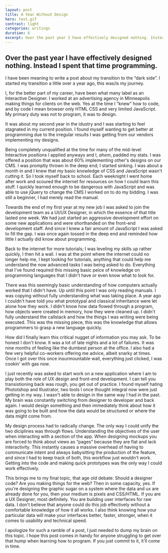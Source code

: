 ```yaml
---
layout: post
title: A Year Without Design
hero: test.gif
contrast: light
categories: writings
duration: 6
excerpt: Over the past year I have effectively designed nothing. Instead I spent that time programming.
---
```


## Over the past year I have effectively designed nothing. Instead I spent that time programming.

I have been meaning to write a post about my transition to the “dark side”. I started my transition a little over a year ago, this was/is my journey.

I, for the better part of my career, have been what many label as an Interactive Designer. I worked at an advertising agency in Minneapolis making things for clients on the web. Yes at the time I “knew” how to code, and by code I mean browser only HTML CSS and very limited JavaScript. My primary duty was not to program, it was to design.

It was about my second year in the idustry and I was starting to feel stagnated in my current position. I found myself wanting to get better at programming due to the irregular results I was getting from our vendors implementing my designs.

Being completely unqualified at the time for many of the mid-level Interactive positions I applied anyways and I, *ahem*, padded my stats. I was offered a position that was about 60% implementing other's designs on our CMS. I was promptly thrown in the deep end; I started sinking. I was about a month in and I knew that my basic knowledge of CSS and JavaScript wasn't cutting it. So I took myself back to school. Each weeknight I went home after work and scoured the internet for resources on how I could learn this stuff. I quickly learned enough to be dangerous with JavaScript and was able to use jQuery to change the CMS I worked on to do my bidding. I was still a beginner, I had merely read the manual.

Towards the end of my first year at my new job I was asked to join the development team as a UI/UX Designer, in which the essence of that title lasted one week. We had just started an aggressive development effort on some new applications and were shorthanded on the front-end development staff. And since I knew a fair amount of JavaScript I was asked to fill the gap. I was once again tossed in the deep end and reminded how little I actually did know about programming.

Back to the internet for more tutorials; I was leveling my skills up rather quickly, I then hit a wall. I was at the point where the internet could no longer help me, I kept looking for tutorials, anything that could help me understand the now advanced tasks I was being asked to do. Everything that I've found required this missing basic peice of knowledge on programming languages that I didn't have or even know what to look for.

There was this seemingly basic understanding of how computers actually worked that I didn't have. Up until this point I was only reading manuals. I was copying without fully understanding what was taking place. A year ago I couldn't have told you what prototypal and classical inheritance were let alone how they work. I didn't know how data flowed through a program, how objects were created in memory, how they were cleaned up. I didn't fully understand the callstack and how the things I was writing were being executed. This was the missing piece, this was the knowledge that allows programmers to grasp a new language quickly.

How did I finally learn this critical nugget of information you may ask. To be honest I don't know. It was a lot of late nights and a lot of failures. It was nine months of feeling like the dumbest person at the office. I also had a few very helpful co-workers offering me advice, albeit snarky at times. Once I got over this once insurmountable wall, everything just clicked, I was cookin' with gas now.

I just recently was asked to start work on a new application where I am to play both the role of UX design and front-end development. I can tell you transistioning back was rough, you get out of practice. I found myself hating Phototshop and Illustrator, two tools I once thought integral now were just getting in my way. I wasn't able to design in the same way I had in the past. My brain was constantly switching from designer to developer and back again. I would design something and then immediately think about how it was going to be built and how the data would be structured or where the data might come from.

My design process had to radically change. The only way I could unify the two diciplines was through flows. Understanding the objectives of the user when interacting with a section of the app. When designing mockups you are forced to think about views as “pages” because they are flat and lack interactivity. This instantly causes a massive overhead of having to communicate intent and always babysitting the production of the feature, and since I had to keep track of both, this workflow just wouldn't work. Getting into the code and making quick prototypes was the only way I could work effectively.

This brings me to my final topic, that age old debate: Should a designer code?
Are you making things for the web? Then in some capacity, yes. If you're designing the graphic sugar on a system where the data and ux are already done for you, then your medium is pixels and CSS/HTML. If you are a UX Designer, most definitely. You are building user interfaces for raw data. I don't believe that anyone could do this job effectively without a comfortable knowledge of how it all works. I also think knowing how your particular data will make your interfaces better, faster, stronger, when it comes to usability and technical speed.

I apologize for such a ramble of a post, I just needed to dump my brain on this topic. I hope this post comes in handy for anyone struggling to get over that hump when learning how to program. If you just commit to it, it'll come in time.
